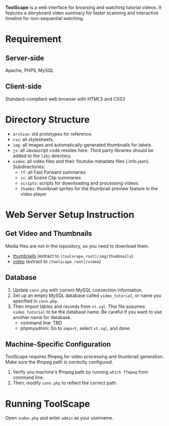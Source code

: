 **ToolScape** is a web interface for browsing and watching tutorial videos.
It features a storyboard video summary for faster scanning and interactive timeline for non-sequential watching.

# Requirement 
## Server-side 
Apache, PHP5, MySQL

## Client-side 
Standard-compliant web browser with HTML5 and CSS3


# Directory Structure
- `archive`: old prototypes for reference.
- `css`: all stylesheets.
- `img`: all images and automatically-generated thumbnails for labels.
- `js`: all Javascript code resides here. Third party libraries should be added to the `libs` directory.
- `video`: all video files and their Youtube metadata files (.info.json). Subdirectories:
	- `ff`: all Fast Forward summaries
	- `sc`: all Scene Clip summaries
	- `scripts`: scripts for downloading and processing videos
	- `thumbs`: thumbnail sprites for the thumbnail preview feature in the video player


# Web Server Setup Instruction 

## Get Video and Thumbnails
Media files are not in the repository, so you need to download them.
- [thumbnails](http://juhokim.com/toolscape/thumbnails.zip) (extract to `[toolscape_root]/img/thumbnails`)
- [video](http://juhokim.com/toolscape/video.zip) (extract to `[toolscape_root]/video`)

## Database
1. Update `conn.php` with correct MySQL connection information.
1. Set up an empty MySQL database called `video_tutorial`, or name you specified in `conn.php`.
1. Then import tables and records from `vt.sql`. This file assumes `video_tutorial` to be the database name. 
Be careful if you want to use another name for database.
	- command line: TBD
	- phpmyadmin: Go to `import`, select `vt.sql`, and done.

## Machine-Specific Configuration
ToolScape requires ffmpeg for video processing and thumbnail generation. Make sure the ffmpeg path is correctly configured.

1. Verify you machine's ffmpeg path by running `which ffmpeg` from command line.
1. Then, modify `conn.php` to reflect the correct path.


# Running ToolScape
Open `index.php` and enter `admin` as your username.